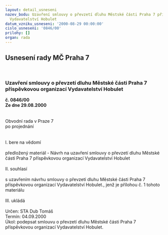 ```yaml
---
layout: detail_usneseni
nazev_bodu: Uzavření smlouvy o převzetí dluhu Městské části Praha 7 příspěvkovou organizací
  Vydavatelství Hobulet
datum_vzniku_usneseni: '2000-08-29 00:00:00'
cislo_usneseni: '0846/00'
prilohy: []
organ: rada
---
```

<div id="ucUsn_pList" class="usn">
	<span><h2>Usnesení rady MČ Praha 7 </h2>
<br></span><div class="standBody">
<span><h3>Uzavření smlouvy o převzetí dluhu Městské části Praha 7 příspěvkovou organizací Vydavatelství Hobulet</h3></span><div class="center">
		<strong>č. 0846/00</strong><br>
	</div>
<div class="center">
		<strong>Ze dne 29.08.2000</strong><br><br>
	</div>     <br>Obvodní rada v Praze 7<br>po projednání<br><br><br>I.	bere na vědomí<br><br> předložený materiál - Návrh na uzavření smlouvy o převzetí dluhu Městské části Praha 7 příspěvkovou organizací Vydavatelství Hobulet<br><br>II.	souhlasí <br><br>s uzavřením návrhu smlouvy o převzetí dluhu Městské části Praha 7 příspěvkovou organizací Vydavatelství Hobulet., jenž je přílohou č. 1 tohoto materiálu	<br><br>III.	ukládá <br><br> Určen:	     	STA Dub Tomáš<br>Termín: 04.09.2000<br>Úkol:	podepsat smlouvu o převzetí dluhu Městské části Praha 7 příspěvkovou organizací Vydavatelství Hobulet.<br> <br>
</div>
</div>